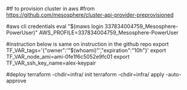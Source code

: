 #tf to provision cluster in aws
#from https://github.com/mesosphere/cluster-api-provider-preprovisioned

#aws cli credentials
eval "$(maws login 337834004759_Mesosphere-PowerUser)"
AWS_PROFILE=337834004759_Mesosphere-PowerUser

#instruction below is same on instruction in the github repo
export TF_VAR_tags='{"owner":'\"$(whoami)\"',"expiration":"10h"}'
export TF_VAR_node_ami=ami-0fe1f6c5052e9fc01
export TF_VAR_ssh_key_name=alex-keypair

#deploy
terraform -chdir=infra/ init
terraform -chdir=infra/ apply -auto-approve